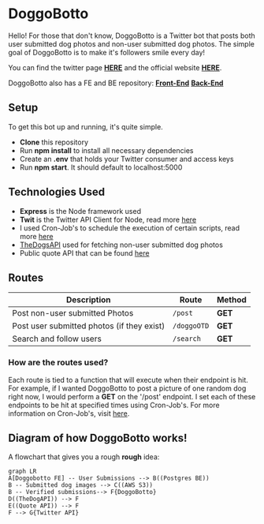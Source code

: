 # DoggoBotto
Hello! For those that don't know, DoggoBotto is a Twitter bot that posts both user submitted dog photos and non-user submitted dog photos. The simple goal of DoggoBotto is to make it's followers smile every day!

You can find the twitter page [**HERE**](https://twitter.com/doggos4all) and the official website [**HERE**](https://doggobotto.com/).

DoggoBotto also has a FE and BE repository:
[**Front-End**](https://github.com/coryortega/DoggoBottoFE)
[**Back-End**](https://github.com/coryortega/DoggoBottoBE)

## Setup
To get this bot up and running, it's quite simple.
- **Clone** this repository
- Run **npm install** to install all necessary dependencies
- Create an **.env** that holds your Twitter consumer and access keys
- Run **npm start**. It should default to localhost:5000

## Technologies Used
- **Express** is the Node framework used
- **Twit** is the Twitter API Client for Node, read more [here](https://www.npmjs.com/package/twit)
- I used Cron-Job's to schedule the execution of certain scripts, read more [here](https://cron-job.org/en/)
- [TheDogsAPI](https://thedogapi.com/) used for fetching non-user submitted dog photos
- Public quote API that can be found [here](https://type.fit/api/quotes)

## Routes
|     Description           |Route                         |    Method                     |
|----------------|-------------------------------|-----------------------------|
|Post non-user submitted Photos|`/post`            |**GET**           |
|Post user submitted photos (if they exist)         |`/doggoOTD`            |**GET**            |
|Search and follow users        |`/search`|**GET**|

### How are the routes used?
Each route is tied to a function that will execute when their endpoint is hit. For example, if I wanted DoggoBotto to post a picture of one random dog right now, I would perform a **GET** on the '/post' endpoint. I set each of these endpoints to be hit at specified times using Cron-Job's. For more information on Cron-Job's, visit [here](https://cron-job.org/en/).

## Diagram of how DoggoBotto works!
A flowchart that gives you a rough **rough** idea:

```mermaid
graph LR
A[Doggobotto FE] -- User Submissions --> B((Postgres BE))
B -- Submitted dog images --> C((AWS S3))
B -- Verified submissions--> F{DoggoBotto}
D((TheDogAPI)) --> F
E((Quote API)) --> F
F --> G{Twitter API}
```
